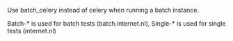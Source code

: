 Use batch_celery instead of celery when running a batch instance.

Batch-* is used for batch tests (batch.internet.nl), Single-* is used for single tests (internet.nl)